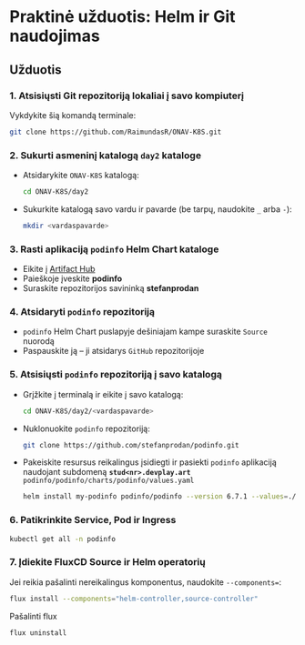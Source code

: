 # Praktinė užduotis: Helm ir Git naudojimas

## Užduotis

### 1. Atsisiųsti Git repozitoriją lokaliai į savo kompiuterį
Vykdykite šią komandą terminale:
```sh
git clone https://github.com/RaimundasR/ONAV-K8S.git
```

### 2. Sukurti asmeninį katalogą `day2` kataloge
- Atsidarykite `ONAV-K8S` katalogą:
  ```sh
  cd ONAV-K8S/day2
  ```
- Sukurkite katalogą savo vardu ir pavarde (be tarpų, naudokite `_` arba `-`):
  ```sh
  mkdir <vardaspavarde>
  ```

### 3. Rasti aplikaciją `podinfo` Helm Chart kataloge
- Eikite į [Artifact Hub](https://artifacthub.io/)
- Paieškoje įveskite **podinfo**
- Suraskite repozitorijos savininką **stefanprodan**

### 4. Atsidaryti `podinfo` repozitoriją
- `podinfo` Helm Chart puslapyje dešiniajam kampe suraskite `Source` nuorodą
- Paspauskite ją – ji atsidarys `GitHub` repozitorijoje

### 5. Atsisiųsti `podinfo` repozitoriją į savo katalogą
- Grįžkite į terminalą ir eikite į savo katalogą:
  ```sh
  cd ONAV-K8S/day2/<vardaspavarde>
  ```
- Nuklonuokite `podinfo` repozitoriją:
  ```sh
  git clone https://github.com/stefanprodan/podinfo.git
  ```
- Pakeiskite resursus reikalingus įsidiegti ir pasiekti `podinfo` aplikaciją naudojant subdomeną **`stud<nr>.devplay.art`**
  `podinfo/podinfo/charts/podinfo/values.yaml`

  ```sh
  helm install my-podinfo podinfo/podinfo --version 6.7.1 --values=./values.yaml --namespace stud<nr>-podinfo --create-namespace
  ```

### 6. Patikrinkite Service, Pod ir Ingress
```sh
kubectl get all -n podinfo
```

### 7. Įdiekite FluxCD Source ir Helm operatorių
 Jei reikia pašalinti nereikalingus komponentus, naudokite `--components=`:

 ```sh
flux install --components="helm-controller,source-controller"
```

Pašalinti flux

```sh
flux uninstall
```

